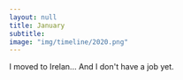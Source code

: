 ```yaml
---
layout: null
title: January
subtitle:
image: "img/timeline/2020.png"
---
```

I moved to Irelan...
And I don't have a job yet. 